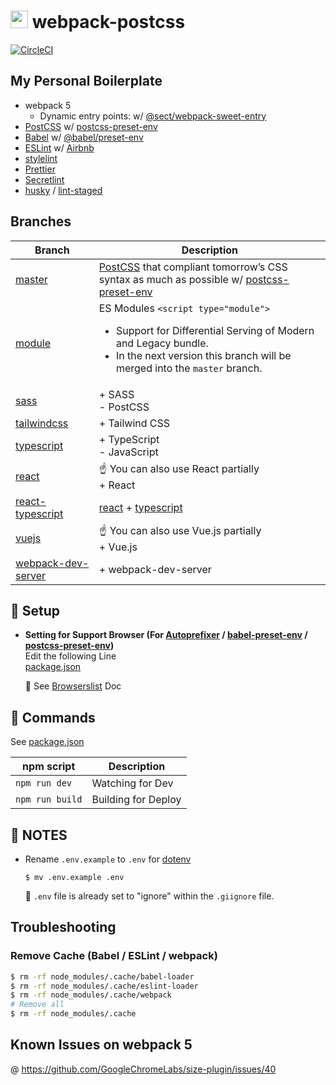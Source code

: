 # <img src="https://github-sect.s3-ap-northeast-1.amazonaws.com/logo.svg" width="28" height="auto"> webpack-postcss
[![CircleCI](https://circleci.com/gh/sectsect/webpack-postcss.svg?style=svg)](https://circleci.com/gh/sectsect/webpack-postcss)

## My Personal Boilerplate

- webpack 5
  - Dynamic entry points: w/ [@sect/webpack-sweet-entry](https://github.com/sectsect/webpack-sweet-entry)
- [PostCSS](https://postcss.org/) w/ [postcss-preset-env](https://github.com/csstools/postcss-preset-env)
- [Babel](https://babeljs.io/) w/ [@babel/preset-env](https://github.com/babel/babel/tree/master/packages/babel-preset-env)
- [ESLint](https://eslint.org/) w/ [Airbnb](https://github.com/airbnb/javascript/tree/master/packages/eslint-config-airbnb)
- [stylelint](https://stylelint.io/)
- [Prettier](https://prettier.io/)
- [Secretlint](https://github.com/secretlint/secretlint)
- [husky](https://github.com/typicode/husky) / [lint-staged](https://github.com/okonet/lint-staged)

## Branches

| Branch | Description |
| ------ | ----------- |
| [master](https://github.com/sectsect/webpack-postcss) | [PostCSS](https://postcss.org/) that compliant tomorrow’s CSS syntax as much as possible w/ [postcss-preset-env](http://preset-env.cssdb.org/) |
| [module](https://github.com/sectsect/webpack-postcss/tree/module) | ES Modules `<script type="module">`<br><ul><li>Support for Differential Serving of Modern and Legacy bundle.</li><li>In the next version this branch will be merged into the `master` branch.</li></ul> |
| [sass](https://github.com/sectsect/webpack-postcss/tree/sass) | \+ SASS<br>\- PostCSS |
| [tailwindcss](https://github.com/sectsect/webpack-postcss/tree/tailwindcss) | \+ Tailwind CSS |
| [typescript](https://github.com/sectsect/webpack-postcss/tree/typescript) | \+ TypeScript<br>\- JavaScript |
| [react](https://github.com/sectsect/webpack-postcss/tree/react) | ☝️ You can also use React partially<br>\+ React |
| [react-typescript](https://github.com/sectsect/webpack-postcss/tree/react-typescript) | [react](https://github.com/sectsect/webpack-postcss/tree/react) + [typescript](https://github.com/sectsect/webpack-postcss/tree/typescript) |
| [vuejs](https://github.com/sectsect/webpack-postcss/tree/vuejs) | ☝️ You can also use Vue.js partially<br>\+ Vue.js |
| [webpack-dev-server](https://github.com/sectsect/webpack-postcss/tree/webpack-dev-server) | \+ webpack-dev-server |

## :beer: Setup

- **Setting for Support Browser (For [Autoprefixer](https://github.com/postcss/autoprefixer) / [babel-preset-env](https://github.com/babel/babel/tree/master/packages/babel-preset-env) / [postcss-preset-env](https://github.com/csstools/postcss-preset-env))**  
  Edit the following Line  
  [package.json](https://github.com/sectsect/webpack-postcss/blob/master/package.json#L13)  

  :memo: See [Browserslist](https://github.com/ai/browserslist) Doc

## :hamburger: Commands

See [package.json](https://github.com/sectsect/webpack-postcss/blob/master/package.json#L6-L11)

| npm script | Description |
| ------ | ----------- |
| `npm run dev` | Watching for Dev |
| `npm run build` | Building for Deploy |

## :bookmark: NOTES
- Rename `.env.example` to `.env` for [dotenv](https://github.com/motdotla/dotenv)
  ```
  $ mv .env.example .env
  ```
  :memo: `.env` file is already set to "ignore" within the `.giignore` file.

## Troubleshooting
### Remove Cache (Babel / ESLint / webpack)
```bash
$ rm -rf node_modules/.cache/babel-loader
$ rm -rf node_modules/.cache/eslint-loader
$ rm -rf node_modules/.cache/webpack
# Remove all
$ rm -rf node_modules/.cache
```

## Known Issues on webpack 5

@ https://github.com/GoogleChromeLabs/size-plugin/issues/40
